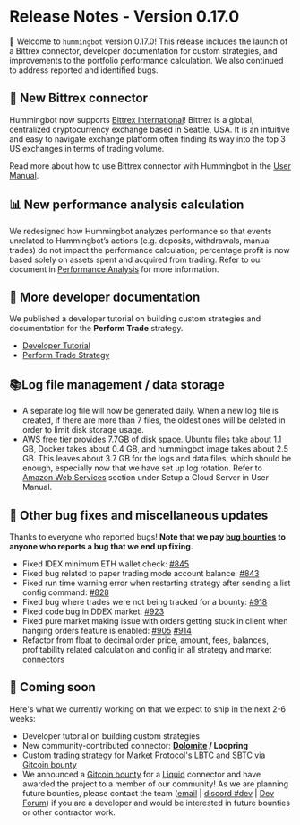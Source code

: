 # Release Notes - Version 0.17.0

🚀 Welcome to `hummingbot` version 0.17.0! This release includes the launch of a Bittrex connector, developer documentation for custom strategies, and improvements to the portfolio performance calculation. We also continued to address reported and identified bugs.


## 🔗 New Bittrex connector

Hummingbot now supports [Bittrex International](https://international.bittrex.com/)! Bittrex is a global, centralized cryptocurrency exchange based in Seattle, USA. It is an intuitive and easy to navigate exchange platform often finding its way into the top 3 US exchanges in terms of trading volume.

Read more about how to use Bittrex connector with Hummingbot in the [User Manual](https://docs.hummingbot.io/connectors/bittrex/).


## 📊 New performance analysis calculation

We redesigned how Hummingbot analyzes performance so that events unrelated to Hummingbot’s actions (e.g. deposits, withdrawals, manual trades) do not impact the performance calculation; percentage profit is now based solely on assets spent and acquired from trading. Refer to our document in [Performance Analysis](/utilities/performance-analysis) for more information.


## 📝 More developer documentation

We published a developer tutorial on building custom strategies and documentation for the **Perform Trade** strategy.

* [Developer Tutorial](developers/strategies/tutorial)
* [Perform Trade Strategy](/developers/strategies/perform-trade)


## 📚Log file management / data storage

* A separate log file will now be generated daily. When a new log file is created, if there are more than 7 files, the oldest ones will be deleted in order to limit disk storage usage.
* AWS free tier provides 7.7GB of disk space. Ubuntu files take about 1.1 GB, Docker takes about 0.4 GB, and hummingbot image takes about 2.5 GB. This leaves about 3.7 GB for the logs and data files, which should be enough, especially now that we have set up log rotation. Refer to [Amazon Web Services](https://docs.hummingbot.io/installation/cloud/#amazon-web-services) section under Setup a Cloud Server in User Manual.


## 🐞 Other bug fixes and miscellaneous updates

Thanks to everyone who reported bugs! **Note that we pay [bug bounties](/support/bug-bounty-program) to anyone who reports a bug that we end up fixing.**

* Fixed IDEX minimum ETH wallet check: [#845](https://github.com/CoinAlpha/hummingbot/issues/845)
* Fixed bug related to paper trading mode account balance: [#843](https://github.com/CoinAlpha/hummingbot/issues/843)
* Fixed run time warning error when restarting strategy after sending a list config command: [#828](https://github.com/CoinAlpha/hummingbot/issues/828)
* Fixed bug where trades were not being tracked for a bounty: [#918](https://github.com/CoinAlpha/hummingbot/issues/918)
* Fixed code bug in DDEX market: [#923](https://github.com/CoinAlpha/hummingbot/issues/923)
* Fixed pure market making issue with orders getting stuck in client when hanging orders feature is enabled: [#905](https://github.com/CoinAlpha/hummingbot/issues/905) [#914](https://github.com/CoinAlpha/hummingbot/issues/914)
* Refactor from float to decimal order price, amount, fees, balances, profitability related calculation and config in all strategy and market connectors


## 🚀 Coming soon

Here's what we currently working on that we expect to ship in the next 2-6 weeks:

* Developer tutorial on building custom strategies
* New community-contributed connector: **[Dolomite](https://dolomite.io/) / Loopring**
* Custom trading strategy for Market Protocol's LBTC and SBTC via [Gitcoin bounty](https://gitcoin.co/issue/MARKETProtocol/MARKETProtocol/230/3417)
* We announced a [Gitcoin bounty](https://gitcoin.co/issue/CoinAlpha/hummingbot/909/3556) for a [Liquid](https://liquid.com) connector and have awarded the project to a member of our community!  As we are planning future bounties, please contact the team ([email](mailto:dev@hummingbot.io) | [discord #dev](https://discord.hummingbot.io) | [Dev Forum](https://forum.hummingbot.io)) if you are a developer and would be interested in future bounties or other contractor work.
